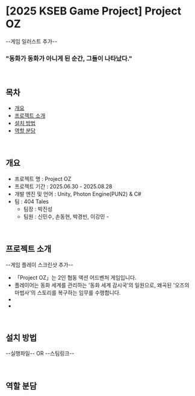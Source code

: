 # [2025 KSEB Game Project] Project OZ

--게임 일러스트 추가--

### <strong>"동화가 동화가 아니게 된 순간, 그들이 나타났다."</strong>

<br>

## 목차
- [개요](#개요)
- [프로젝트 소개](#프로젝트-소개)
- [설치 방법](#설치-방법)
- [역할 분담](#역할-분담)

<br>

## 개요
- 프로젝트 명 : Project OZ
- 프로젝트 기간 : 2025.06.30 - 2025.08.28
- 개발 엔진 및 언어 : Unity, Photon Engine(PUN2) & C#
- 팀 : 404 Tales
  - 팀장 : 박진성
  - 팀원 : 신민수, 손동현, 박경빈, 이강민               -   
<br> 

## 프로젝트 소개

--게임 플레이 스크린샷 추가--

- 「Project OZ」는 2인 협동 액션 어드벤처 게임입니다.
- 플레이어는 동화 세계를 관리하는 '동화 세계 감시국'의 일원으로,
  왜곡된 '오즈의 마법사'의 스토리를 복구하는 임무를 수행합니다.
- 
- 
  
<br>

## 설치 방법
--실행파일--
     OR
--스팀링크--

<br>

## 역할 분담

<br>







